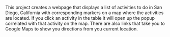 This project creates a webpage that displays a list of activities to do in San Diego, California with corresponding markers on a map where the activities are located. If you click an activity in the table it will open up the popup correlated with that activity on the map. There are also links that take you to Google Maps to show you directions from you current location.
